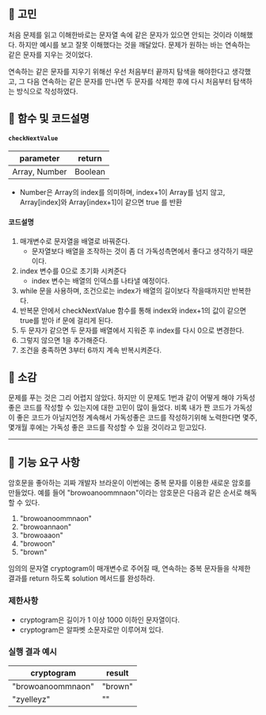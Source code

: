 ## 🤔 고민

처음 문제를 읽고 이해한바로는 문자열 속에 같은 문자가 있으면 안되는 것이라 이해했다. 하지만 예시를 보고 잘못 이해했다는 것을 깨달았다. 문제가 원하는 바는 연속하는 같은 문자를 지우는 것이었다.

연속하는 같은 문자를 지우기 위해선 우선 처음부터 끝까지 탐색을 해야한다고 생각했고, 그 다음 연속하는 같은 문자를 만나면 두 문자를 삭제한 후에 다시 처음부터 탐색하는 방식으로 작성하였다.

## 📕 함수 및 코드설명

#### `checkNextValue`

| parameter             | return  |
| --------------------- | ------- |
| Array<String>, Number | Boolean |

- Number은 Array의 index를 의미하며, index+1이 Array를 넘지 않고, Array[index]와 Array[index+1]이 같으면 true 를 반환

#### 코드설명

1. 매개변수로 문자열을 배열로 바꿔준다.
   - 문자열보다 배열을 조작하는 것이 좀 더 가독성측면에서 좋다고 생각하기 때문이다.
1. index 변수를 0으로 초기화 시켜준다
   - index 변수는 배열의 인덱스를 나타낼 예정이다.
1. while 문을 사용하며, 조건으로는 index가 배열의 길이보다 작을때까지만 반복한다.
1. 반복문 안에서 checkNextValue 함수를 통해 index와 index+1의 값이 같으면 true를 받아 if 문에 걸리게 된다.
1. 두 문자가 같으면 두 문자를 배열에서 지워준 후 index를 다시 0으로 변경한다.
1. 그렇지 않으면 1을 추가해준다.
1. 조건을 충족하면 3부터 6까지 계속 반복시켜준다.

## 👋 소감

문제를 푸는 것은 그리 어렵지 않았다. 하지만 이 문제도 1번과 같이 어떻게 해야 가독성좋은 코드를 작성할 수 있는지에 대한 고민이 많이 들었다. 비록 내가 짠 코드가 가독성이 좋은 코드가 아닐지언정 계속해서 가독성좋은 코드를 작성하기위해 노력한다면 몇주, 몇개월 후에는 가독성 좋은 코드를 작성할 수 있을 것이라고 믿고있다.

---

## 🚀 기능 요구 사항

암호문을 좋아하는 괴짜 개발자 브라운이 이번에는 중복 문자를 이용한 새로운 암호를 만들었다. 예를 들어 "browoanoommnaon"이라는 암호문은 다음과 같은 순서로 해독할 수 있다.

1. "browoanoommnaon"
2. "browoannaon"
3. "browoaaon"
4. "browoon"
5. "brown"

임의의 문자열 cryptogram이 매개변수로 주어질 때, 연속하는 중복 문자들을 삭제한 결과를 return 하도록 solution 메서드를 완성하라.

### 제한사항

- cryptogram은 길이가 1 이상 1000 이하인 문자열이다.
- cryptogram은 알파벳 소문자로만 이루어져 있다.

### 실행 결과 예시

| cryptogram        | result  |
| ----------------- | ------- |
| "browoanoommnaon" | "brown" |
| "zyelleyz"        | ""      |
